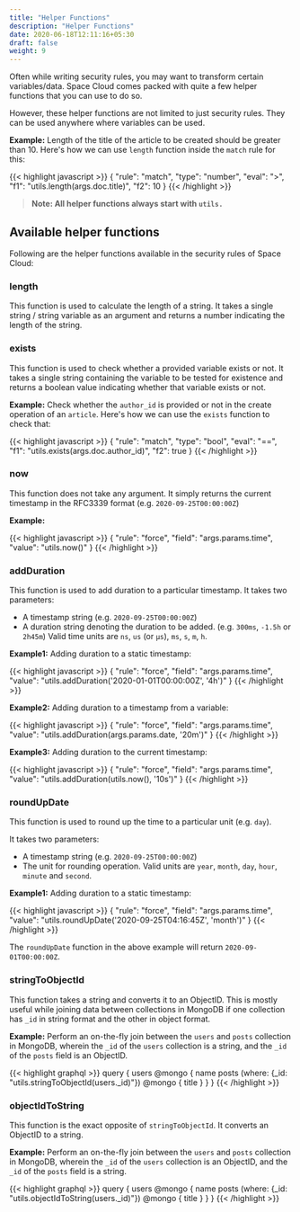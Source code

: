 ```yaml
---
title: "Helper Functions"
description: "Helper Functions"
date: 2020-06-18T12:11:16+05:30
draft: false
weight: 9
---
```


Often while writing security rules, you may want to transform certain variables/data. Space Cloud comes packed with quite a few helper functions that you can use to do so.

However, these helper functions are not limited to just security rules. They can be used anywhere where variables can be used.

**Example:** Length of the title of the article to be created should be greater than 10. Here's how we can use `length` function inside the `match` rule for this:

{{< highlight javascript >}}
{
  "rule": "match",
  "type": "number",
  "eval": ">",
  "f1": "utils.length(args.doc.title)",
  "f2": 10
}
{{< /highlight >}}

> **Note: All helper functions always start with `utils.`**

## Available helper functions

Following are the helper functions available in the security rules of Space Cloud:

### length

This function is used to calculate the length of a string. It takes a single string / string variable as an argument and returns a number indicating the length of the string.

### exists

This function is used to check whether a provided variable exists or not. It takes a single string containing the variable to be tested for existence and returns a boolean value indicating whether that variable exists or not.

**Example:** Check whether the `author_id` is provided or not in the create operation of an `article`. Here's how we can use the `exists` function to check that:

{{< highlight javascript >}}
{
  "rule": "match",
  "type": "bool",
  "eval": "==",
  "f1": "utils.exists(args.doc.author_id)",
  "f2": true
}
{{< /highlight >}}

### now

This function does not take any argument. It simply returns the current timestamp in the RFC3339 format (e.g. `2020-09-25T00:00:00Z`)

**Example:**

{{< highlight javascript >}}
{
  "rule": "force",
  "field": "args.params.time",
  "value": "utils.now()"
}
{{< /highlight >}}

### addDuration

This function is used to add duration to a particular timestamp. It takes two parameters:

- A timestamp string (e.g. `2020-09-25T00:00:00Z`)
- A duration string denoting the duration to be added. (e.g. `300ms`, `-1.5h` or `2h45m`) Valid time units are `ns`, `us` (or `µs`), `ms`, `s`, `m`, `h`.

**Example1:** Adding duration to a static timestamp:

{{< highlight javascript >}}
{
  "rule": "force",
  "field": "args.params.time",
  "value": "utils.addDuration('2020-01-01T00:00:00Z', '4h')"
}
{{< /highlight >}}

**Example2:** Adding duration to a timestamp from a variable:

{{< highlight javascript >}}
{
  "rule": "force",
  "field": "args.params.time",
  "value": "utils.addDuration(args.params.date, '20m')"
}
{{< /highlight >}}

**Example3:** Adding duration to the current timestamp:

{{< highlight javascript >}}
{
  "rule": "force",
  "field": "args.params.time",
  "value": "utils.addDuration(utils.now(), '10s')"
}
{{< /highlight >}}

### roundUpDate

This function is used to round up the time to a particular unit (e.g. `day`).

It takes two parameters:
- A timestamp string (e.g. `2020-09-25T00:00:00Z`)
- The unit for rounding operation. Valid units are `year`, `month`, `day`, `hour`, `minute` and `second`.

**Example1:** Adding duration to a static timestamp:

{{< highlight javascript >}}
{
  "rule": "force",
  "field": "args.params.time",
  "value": "utils.roundUpDate('2020-09-25T04:16:45Z', 'month')" 
}
{{< /highlight >}}

The `roundUpDate` function in the above example will return `2020-09-01T00:00:00Z`.

### stringToObjectId

This function takes a string and converts it to an ObjectID. This is mostly useful while joining data between collections in MongoDB if one collection has `_id` in string format and the other in object format.

**Example:** Perform an on-the-fly join between the `users` and `posts` collection in MongoDB, wherein the `_id` of the `users` collection is a string, and the `_id` of the `posts` field is an ObjectID.   

{{< highlight graphql >}}
query {
  users @mongo {
    name
    posts (where: {_id: "utils.stringToObjectId(users._id)"}) @mongo {
      title
    }
  }
}
{{< /highlight >}}

### objectIdToString

This function is the exact opposite of `stringToObjectId`. It converts an ObjectID to a string.

**Example:** Perform an on-the-fly join between the `users` and `posts` collection in MongoDB, wherein the `_id` of the `users` collection is an ObjectID, and the `_id` of the `posts` field is a string.   

{{< highlight graphql >}}
query {
  users @mongo {
    name
    posts (where: {_id: "utils.objectIdToString(users._id)"}) @mongo {
      title
    }
  }
}
{{< /highlight >}}
